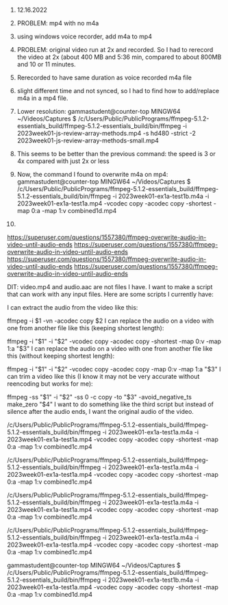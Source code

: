 1) 12.16.2022
2) PROBLEM: mp4 with no m4a
3) using windows voice recorder, add m4a to mp4
4) PROBLEM: original video run at 2x and recorded. So I had to rerecord the video at 2x (about 400 MB and 5:36 min, compared to about 800MB and 10 or 11 minutes. 
5) Rerecorded to have same duration as voice recorded m4a file
6) slight different time and not synced, so I had to find how to add/replace m4a in a mp4 file.
7) Lower resolution:
gammastudent@counter-top MINGW64 ~/Videos/Captures
$ /c/Users/Public/PublicPrograms/ffmpeg-5.1.2-essentials_build/ffmpeg-5.1.2-essentials_build/bin/ffmpeg -i 2023week01-js-review-array-methods.mp4 -s hd480 -strict -2 2023week01-js-review-array-methods-small.mp4

8) This seems to be better than the previous command: the speed is 3 or 4x compared with just 2x or less

9) Now, the command I found to overwrite m4a on mp4:
gammastudent@counter-top MINGW64 ~/Videos/Captures
$ /c/Users/Public/PublicPrograms/ffmpeg-5.1.2-essentials_build/ffmpeg-5.1.2-essentials_build/bin/ffmpeg -i 2023week01-ex1a-test1b.m4a -i 2023week01-ex1a-test1a.mp4 -vcodec copy -acodec copy -shortest -map 0:a -map 1:v  combined1d.mp4

10)

https://superuser.com/questions/1557380/ffmpeg-overwrite-audio-in-video-until-audio-ends
https://superuser.com/questions/1557380/ffmpeg-overwrite-audio-in-video-until-audio-ends
https://superuser.com/questions/1557380/ffmpeg-overwrite-audio-in-video-until-audio-ends
https://superuser.com/questions/1557380/ffmpeg-overwrite-audio-in-video-until-audio-ends

DIT: video.mp4 and audio.aac are not files I have. I want to make a script that can work with any input files. Here are some scripts I currently have:

I can extract the audio from the video like this:

ffmpeg -i $1 -vn -acodec copy $2
I can replace the audio on a video with one from another file like this (keeping shortest length):

ffmpeg -i "$1" -i "$2" -vcodec copy -acodec copy -shortest -map 0:v -map 1:a "$3"
I can replace the audio on a video with one from another file like this (without keeping shortest length):

ffmpeg -i "$1" -i "$2" -vcodec copy -acodec copy -map 0:v -map 1:a "$3"
I can trim a video like this (I know it may not be very accurate without reencoding but works for me):

ffmpeg -ss "$1" -i "$2" -ss 0 -c copy -to "$3" -avoid_negative_ts make_zero "$4"
I want to do something like the third script but instead of silence after the audio ends, I want the original audio of the video.

 /c/Users/Public/PublicPrograms/ffmpeg-5.1.2-essentials_build/ffmpeg-5.1.2-essentials_build/bin/ffmpeg -i 2023week01-ex1a-test1a.m4a -i 2023week01-ex1a-test1a.mp4 -vcodec copy -acodec copy -shortest -map 0:a -map 1:v  combined1c.mp4


 /c/Users/Public/PublicPrograms/ffmpeg-5.1.2-essentials_build/ffmpeg-5.1.2-essentials_build/bin/ffmpeg -i 2023week01-ex1a-test1a.m4a -i 2023week01-ex1a-test1a.mp4 -vcodec copy -acodec copy -shortest -map 0:a -map 1:v  combined1c.mp4


 /c/Users/Public/PublicPrograms/ffmpeg-5.1.2-essentials_build/ffmpeg-5.1.2-essentials_build/bin/ffmpeg -i 2023week01-ex1a-test1a.m4a -i 2023week01-ex1a-test1a.mp4 -vcodec copy -acodec copy -shortest -map 0:a -map 1:v  combined1c.mp4


 /c/Users/Public/PublicPrograms/ffmpeg-5.1.2-essentials_build/ffmpeg-5.1.2-essentials_build/bin/ffmpeg -i 2023week01-ex1a-test1a.m4a -i 2023week01-ex1a-test1a.mp4 -vcodec copy -acodec copy -shortest -map 0:a -map 1:v  combined1c.mp4

gammastudent@counter-top MINGW64 ~/Videos/Captures
$ /c/Users/Public/PublicPrograms/ffmpeg-5.1.2-essentials_build/ffmpeg-5.1.2-essentials_build/bin/ffmpeg -i 2023week01-ex1a-test1b.m4a -i 2023week01-ex1a-test1a.mp4 -vcodec copy -acodec copy -shortest -map 0:a -map 1:v  combined1d.mp4



